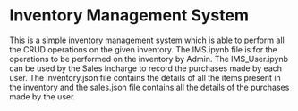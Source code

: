 # Inventory Management System
This is a simple inventory management system which is able to perform all the CRUD operations on the given inventory. The IMS.ipynb file is for the operations to be performed on the inventory by Admin. The IMS_User.ipynb can be used by the Sales Incharge to record the purchases made by each user. The inventory.json file contains the details of all the items present in the inventory and the sales.json file contains all the details of the purchases made by the user.
